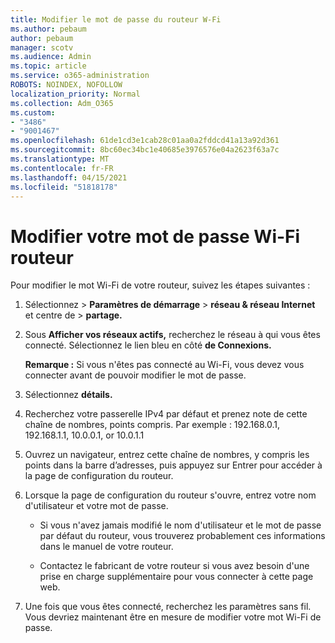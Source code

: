 ```yaml
---
title: Modifier le mot de passe du routeur W-Fi
ms.author: pebaum
author: pebaum
manager: scotv
ms.audience: Admin
ms.topic: article
ms.service: o365-administration
ROBOTS: NOINDEX, NOFOLLOW
localization_priority: Normal
ms.collection: Adm_O365
ms.custom:
- "3486"
- "9001467"
ms.openlocfilehash: 61de1cd3e1cab28c01aa0a2fddcd41a13a92d361
ms.sourcegitcommit: 8bc60ec34bc1e40685e3976576e04a2623f63a7c
ms.translationtype: MT
ms.contentlocale: fr-FR
ms.lasthandoff: 04/15/2021
ms.locfileid: "51818178"
---
```

# <a name="change-your-wi-fi-router-password"></a>Modifier votre mot de passe Wi-Fi routeur

Pour modifier le mot Wi-Fi de votre routeur, suivez les étapes suivantes :

1. Sélectionnez   >  **Paramètres de démarrage**  >  **réseau & réseau Internet** et centre de  >  **partage.**

2. Sous **Afficher vos réseaux actifs,** recherchez le réseau à qui vous êtes connecté. Sélectionnez le lien bleu en côté **de Connexions.**<br>

   **Remarque :** Si vous n'êtes pas connecté au Wi-Fi, vous devez vous connecter avant de pouvoir modifier le mot de passe.

3. Sélectionnez **détails.**

4. Recherchez votre passerelle IPv4 par défaut et prenez note de cette chaîne de nombres, points compris. Par exemple : 192.168.0.1, 192.168.1.1, 10.0.0.1, or 10.0.1.1

5. Ouvrez un navigateur, entrez cette chaîne de nombres, y compris les points dans la barre d’adresses, puis appuyez sur Entrer pour accéder à la page de configuration du routeur.

6. Lorsque la page de configuration du routeur s'ouvre, entrez votre nom d'utilisateur et votre mot de passe.<br>
   - Si vous n'avez jamais modifié le nom d'utilisateur et le mot de passe par défaut du routeur, vous trouverez probablement ces informations dans le manuel de votre routeur.

   - Contactez le fabricant de votre routeur si vous avez besoin d'une prise en charge supplémentaire pour vous connecter à cette page web.

7. Une fois que vous êtes connecté, recherchez les paramètres sans fil. Vous devriez maintenant être en mesure de modifier votre mot Wi-Fi de passe.
